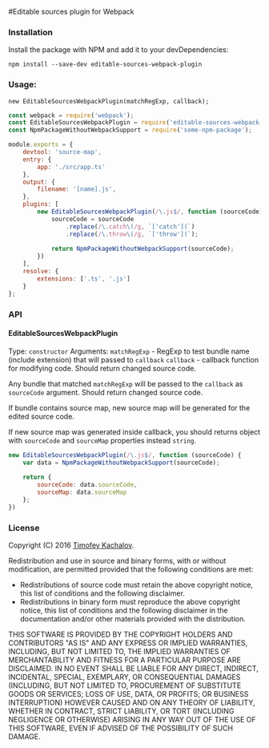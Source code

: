#Editable sources plugin for Webpack

### Installation

Install the package with NPM and add it to your devDependencies:

`npm install --save-dev editable-sources-webpack-plugin`

### Usage:

`new EditableSourcesWebpackPlugin(matchRegExp, callback);`

```javascript
const webpack = require('webpack');
const EditableSourcesWebpackPlugin = require('editable-sources-webpack-plugin');
const NpmPackageWithoutWebpackSupport = require('some-npm-package');

module.exports = {
    devtool: 'source-map',
    entry: {
        app: './src/app.ts'
    },
    output: {
        filename: '[name].js',
    },
    plugins: [
        new EditableSourcesWebpackPlugin(/\.js$/, function (sourceCode) {
            sourceCode = sourceCode
                .replace(/\.catch\(/g, `['catch'](`)
                .replace(/\.throw\(/g, `['throw'](`);
            
            return NpmPackageWithoutWebpackSupport(sourceCode);
        })
    ],
    resolve: {
        extensions: ['.ts', '.js']
    }
};
```

### API
#### EditableSourcesWebpackPlugin
Type: `constructor`
Arguments: 
`matchRegExp` - RegExp to test bundle name (include extension) that will passed to `callback`
`callback` - callback function for modifying code. Should return changed source code.

Any bundle that matched `matchRegExp` will be passed to the `callback` as `sourceCode` argument. Should return changed source code.

If bundle contains source map, new source map will be generated for the edited source code.

If new source map was generated inside callback, you should returns object with `sourceCode` and `sourceMap` properties instead `string`.
```javascript
new EditableSourcesWebpackPlugin(/\.js$/, function (sourceCode) {
    var data = NpmPackageWithoutWebpackSupport(sourceCode);
    
    return {
        sourceCode: data.sourceCode,
        sourceMap: data.sourceMap
    };
})
```

### License
Copyright (C) 2016 [Timofey Kachalov](http://github.com/sanex3339).

Redistribution and use in source and binary forms, with or without
modification, are permitted provided that the following conditions are met:

  * Redistributions of source code must retain the above copyright
    notice, this list of conditions and the following disclaimer.
  * Redistributions in binary form must reproduce the above copyright
    notice, this list of conditions and the following disclaimer in the
    documentation and/or other materials provided with the distribution.

THIS SOFTWARE IS PROVIDED BY THE COPYRIGHT HOLDERS AND CONTRIBUTORS "AS IS"
AND ANY EXPRESS OR IMPLIED WARRANTIES, INCLUDING, BUT NOT LIMITED TO, THE
IMPLIED WARRANTIES OF MERCHANTABILITY AND FITNESS FOR A PARTICULAR PURPOSE
ARE DISCLAIMED. IN NO EVENT SHALL <COPYRIGHT HOLDER> BE LIABLE FOR ANY
DIRECT, INDIRECT, INCIDENTAL, SPECIAL, EXEMPLARY, OR CONSEQUENTIAL DAMAGES
(INCLUDING, BUT NOT LIMITED TO, PROCUREMENT OF SUBSTITUTE GOODS OR SERVICES;
LOSS OF USE, DATA, OR PROFITS; OR BUSINESS INTERRUPTION) HOWEVER CAUSED AND
ON ANY THEORY OF LIABILITY, WHETHER IN CONTRACT, STRICT LIABILITY, OR TORT
(INCLUDING NEGLIGENCE OR OTHERWISE) ARISING IN ANY WAY OUT OF THE USE OF
THIS SOFTWARE, EVEN IF ADVISED OF THE POSSIBILITY OF SUCH DAMAGE.